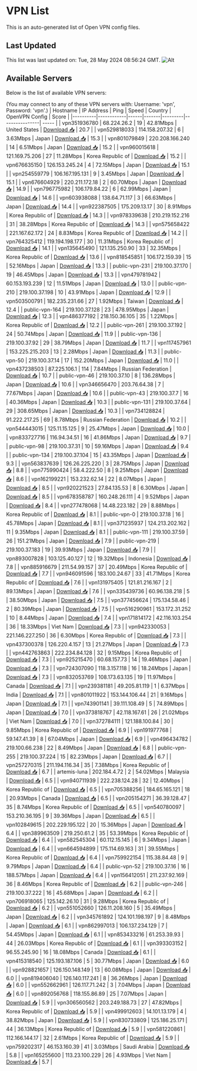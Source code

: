 # VPN List

This is an auto-generated list of Open VPN config files.

## Last Updated

This list was last updated on: Tue, 28 May 2024 08:56:24 GMT.
![Alt](https://repobeats.axiom.co/api/embed/186b98318ef1479477931607c1ad7d823f12451f.svg "Repobeats analytics image")

## Available Servers

Below is the list of available VPN servers:

(You may connect to any of these VPN servers with: Username: 'vpn', Password: 'vpn'.)
| Hostname | IP Address | Ping | Speed | Country | OpenVPN Config | Score |
|----------|------------|------|-------|---------|----------------| ----- |
| vpn351936780 | 68.224.26.2 | 19 | 42.81Mbps | United States | [Download 📥](./configs/server_0_US.ovpn) | 20.7 |
| vpn529818033 | 114.158.207.32 | 6 | 3.63Mbps | Japan | [Download 📥](./configs/server_1_JP.ovpn) | 15.3 |
| vpn801079849 | 220.208.166.240 | 14 | 6.51Mbps | Japan | [Download 📥](./configs/server_2_JP.ovpn) | 15.2 |
| vpn960015618 | 121.169.75.206 | 27 | 11.28Mbps | Korea Republic of | [Download 📥](./configs/server_3_KR.ovpn) | 15.2 |
| vpn676635150 | 126.153.245.24 | 4 | 72.15Mbps | Japan | [Download 📥](./configs/server_4_JP.ovpn) | 15.1 |
| vpn254559779 | 106.167.195.131 | 9 | 3.45Mbps | Japan | [Download 📥](./configs/server_5_JP.ovpn) | 15.1 |
| vpn676604929 | 220.211.172.18 | 2 | 60.70Mbps | Japan | [Download 📥](./configs/server_6_JP.ovpn) | 14.9 |
| vpn796775982 | 106.179.84.22 | 6 | 62.99Mbps | Japan | [Download 📥](./configs/server_7_JP.ovpn) | 14.6 |
| vpn603938088 | 138.64.71.117 | 3 | 66.63Mbps | Japan | [Download 📥](./configs/server_8_JP.ovpn) | 14.4 |
| vpn922387505 | 175.209.13.17 | 30 | 8.91Mbps | Korea Republic of | [Download 📥](./configs/server_9_KR.ovpn) | 14.3 |
| vpn978339638 | 210.219.152.216 | 31 | 38.28Mbps | Korea Republic of | [Download 📥](./configs/server_10_KR.ovpn) | 14.3 |
| vpn575658422 | 221.167.62.172 | 24 | 8.83Mbps | Korea Republic of | [Download 📥](./configs/server_11_KR.ovpn) | 14.2 |
| vpn764325412 | 119.194.198.177 | 30 | 11.31Mbps | Korea Republic of | [Download 📥](./configs/server_12_KR.ovpn) | 14.1 |
| vpn135645490 | 121.135.250.90 | 33 | 32.35Mbps | Korea Republic of | [Download 📥](./configs/server_13_KR.ovpn) | 13.6 |
| vpn818545851 | 106.172.159.39 | 15 | 52.16Mbps | Japan | [Download 📥](./configs/server_14_JP.ovpn) | 13.3 |
| public-vpn-231 | 219.100.37.170 | 19 | 46.45Mbps | Japan | [Download 📥](./configs/server_15_JP.ovpn) | 13.3 |
| vpn479781942 | 60.153.193.239 | 12 | 11.51Mbps | Japan | [Download 📥](./configs/server_16_JP.ovpn) | 13.0 |
| public-vpn-210 | 219.100.37.198 | 10 | 43.91Mbps | Japan | [Download 📥](./configs/server_17_JP.ovpn) | 12.9 |
| vpn503500791 | 182.235.231.66 | 27 | 1.92Mbps | Taiwan | [Download 📥](./configs/server_18_TW.ovpn) | 12.4 |
| public-vpn-164 | 219.100.37.128 | 23 | 478.95Mbps | Japan | [Download 📥](./configs/server_19_JP.ovpn) | 12.3 |
| vpn486377192 | 218.150.36.105 | 35 | 1.22Mbps | Korea Republic of | [Download 📥](./configs/server_20_KR.ovpn) | 12.2 |
| public-vpn-261 | 219.100.37.192 | 24 | 50.74Mbps | Japan | [Download 📥](./configs/server_21_JP.ovpn) | 11.9 |
| public-vpn-136 | 219.100.37.92 | 29 | 38.79Mbps | Japan | [Download 📥](./configs/server_22_JP.ovpn) | 11.7 |
| vpn117457961 | 153.225.215.203 | 13 | 2.28Mbps | Japan | [Download 📥](./configs/server_23_JP.ovpn) | 11.3 |
| public-vpn-50 | 219.100.37.14 | 17 | 152.20Mbps | Japan | [Download 📥](./configs/server_24_JP.ovpn) | 11.0 |
| vpn437238503 | 87.225.106.1 | 114 | 7.84Mbps | Russian Federation | [Download 📥](./configs/server_25_RU.ovpn) | 10.7 |
| public-vpn-46 | 219.100.37.10 | 8 | 136.28Mbps | Japan | [Download 📥](./configs/server_26_JP.ovpn) | 10.6 |
| vpn346656470 | 203.76.64.38 | 7 | 77.67Mbps | Japan | [Download 📥](./configs/server_27_JP.ovpn) | 10.6 |
| public-vpn-43 | 219.100.37.7 | 16 | 40.36Mbps | Japan | [Download 📥](./configs/server_28_JP.ovpn) | 10.3 |
| public-vpn-131 | 219.100.37.64 | 29 | 308.65Mbps | Japan | [Download 📥](./configs/server_29_JP.ovpn) | 10.3 |
| vpn734128824 | 91.222.217.25 | 69 | 8.78Mbps | Russian Federation | [Download 📥](./configs/server_30_RU.ovpn) | 10.2 |
| vpn544443015 | 125.11.15.125 | 9 | 25.47Mbps | Japan | [Download 📥](./configs/server_31_JP.ovpn) | 10.0 |
| vpn833727716 | 116.94.34.51 | 16 | 41.86Mbps | Japan | [Download 📥](./configs/server_32_JP.ovpn) | 9.7 |
| public-vpn-98 | 219.100.37.31 | 10 | 59.16Mbps | Japan | [Download 📥](./configs/server_33_JP.ovpn) | 9.4 |
| public-vpn-134 | 219.100.37.104 | 15 | 43.35Mbps | Japan | [Download 📥](./configs/server_34_JP.ovpn) | 9.3 |
| vpn563837639 | 126.26.225.220 | 3 | 28.75Mbps | Japan | [Download 📥](./configs/server_35_JP.ovpn) | 8.8 |
| vpn775990424 | 58.4.222.50 | 8 | 9.25Mbps | Japan | [Download 📥](./configs/server_36_JP.ovpn) | 8.6 |
| vpn162199221 | 153.232.62.14 | 22 | 8.07Mbps | Japan | [Download 📥](./configs/server_37_JP.ovpn) | 8.5 |
| vpn920221523 | 27.84.135.53 | 8 | 6.30Mbps | Japan | [Download 📥](./configs/server_38_JP.ovpn) | 8.5 |
| vpn678358787 | 160.248.26.111 | 4 | 9.52Mbps | Japan | [Download 📥](./configs/server_39_JP.ovpn) | 8.4 |
| vpn277478068 | 14.48.223.182 | 29 | 8.88Mbps | Korea Republic of | [Download 📥](./configs/server_40_KR.ovpn) | 8.1 |
| public-vpn-0 | 219.100.37.18 | 16 | 45.78Mbps | Japan | [Download 📥](./configs/server_41_JP.ovpn) | 8.1 |
| vpn371235937 | 124.213.202.162 | 11 | 9.35Mbps | Japan | [Download 📥](./configs/server_42_JP.ovpn) | 8.1 |
| public-vpn-111 | 219.100.37.59 | 26 | 151.21Mbps | Japan | [Download 📥](./configs/server_43_JP.ovpn) | 7.9 |
| public-vpn-219 | 219.100.37.183 | 19 | 39.93Mbps | Japan | [Download 📥](./configs/server_44_JP.ovpn) | 7.9 |
| vpn893007828 | 103.125.40.127 | 12 | 19.32Mbps | Indonesia | [Download 📥](./configs/server_45_ID.ovpn) | 7.8 |
| vpn885916679 | 211.54.99.157 | 37 | 20.49Mbps | Korea Republic of | [Download 📥](./configs/server_46_KR.ovpn) | 7.7 |
| vpn946091596 | 183.100.24.67 | 33 | 41.71Mbps | Korea Republic of | [Download 📥](./configs/server_47_KR.ovpn) | 7.6 |
| vpn131975405 | 121.81.216.167 | 2 | 89.13Mbps | Japan | [Download 📥](./configs/server_48_JP.ovpn) | 7.6 |
| vpn335439736 | 60.96.138.218 | 5 | 38.50Mbps | Japan | [Download 📥](./configs/server_49_JP.ovpn) | 7.5 |
| vpn377456624 | 175.134.58.46 | 2 | 80.39Mbps | Japan | [Download 📥](./configs/server_50_JP.ovpn) | 7.5 |
| vpn516290961 | 153.172.31.252 | 10 | 8.44Mbps | Japan | [Download 📥](./configs/server_51_JP.ovpn) | 7.4 |
| vpn171814172 | 42.116.103.254 | 36 | 18.33Mbps | Viet Nam | [Download 📥](./configs/server_52_VN.ovpn) | 7.3 |
| vpn942330053 | 221.146.227.250 | 36 | 6.30Mbps | Korea Republic of | [Download 📥](./configs/server_53_KR.ovpn) | 7.3 |
| vpn437300378 | 126.220.4.157 | 13 | 21.27Mbps | Japan | [Download 📥](./configs/server_54_JP.ovpn) | 7.3 |
| vpn442763863 | 222.234.84.128 | 32 | 9.15Mbps | Korea Republic of | [Download 📥](./configs/server_55_KR.ovpn) | 7.3 |
| vpn925215470 | 60.68.157.73 | 14 | 19.46Mbps | Japan | [Download 📥](./configs/server_56_JP.ovpn) | 7.3 |
| vpn724307090 | 118.3.157.118 | 16 | 18.24Mbps | Japan | [Download 📥](./configs/server_57_JP.ovpn) | 7.3 |
| vpn832053769 | 108.173.63.135 | 19 | 11.97Mbps | Canada | [Download 📥](./configs/server_58_CA.ovpn) | 7.1 |
| vpn239381181 | 49.205.81.119 | 1 | 6.37Mbps | India | [Download 📥](./configs/server_59_IN.ovpn) | 7.1 |
| vpn801011922 | 153.144.106.44 | 21 | 9.16Mbps | Japan | [Download 📥](./configs/server_60_JP.ovpn) | 7.1 |
| vpn743901141 | 39.111.108.49 | 5 | 74.89Mbps | Japan | [Download 📥](./configs/server_61_JP.ovpn) | 7.0 |
| vpn373818767 | 42.118.167.61 | 26 | 21.02Mbps | Viet Nam | [Download 📥](./configs/server_62_VN.ovpn) | 7.0 |
| vpn372784111 | 121.188.100.84 | 30 | 9.85Mbps | Korea Republic of | [Download 📥](./configs/server_63_KR.ovpn) | 6.9 |
| vpn191977768 | 59.147.41.39 | 8 | 67.04Mbps | Japan | [Download 📥](./configs/server_64_JP.ovpn) | 6.9 |
| vpn496434782 | 219.100.66.238 | 22 | 8.49Mbps | Japan | [Download 📥](./configs/server_65_JP.ovpn) | 6.8 |
| public-vpn-255 | 219.100.37.224 | 15 | 82.23Mbps | Japan | [Download 📥](./configs/server_66_JP.ovpn) | 6.7 |
| vpn257270315 | 211.194.116.34 | 35 | 7.38Mbps | Korea Republic of | [Download 📥](./configs/server_67_KR.ovpn) | 6.7 |
| artemis-luna | 202.184.4.72 | 2 | 54.02Mbps | Malaysia | [Download 📥](./configs/server_68_MY.ovpn) | 6.5 |
| vpn940711939 | 222.238.124.28 | 32 | 12.40Mbps | Korea Republic of | [Download 📥](./configs/server_69_KR.ovpn) | 6.5 |
| vpn705388256 | 184.65.165.121 | 18 | 20.93Mbps | Canada | [Download 📥](./configs/server_70_CA.ovpn) | 6.5 |
| vpn205154271 | 36.39.128.47 | 35 | 8.74Mbps | Korea Republic of | [Download 📥](./configs/server_71_KR.ovpn) | 6.5 |
| vpn540780097 | 153.210.36.195 | 9 | 39.36Mbps | Japan | [Download 📥](./configs/server_72_JP.ovpn) | 6.5 |
| vpn102849615 | 202.229.195.122 | 20 | 15.36Mbps | Japan | [Download 📥](./configs/server_73_JP.ovpn) | 6.4 |
| vpn389963509 | 219.250.61.2 | 35 | 53.39Mbps | Korea Republic of | [Download 📥](./configs/server_74_KR.ovpn) | 6.4 |
| vpn582545304 | 60.112.15.145 | 6 | 9.34Mbps | Japan | [Download 📥](./configs/server_75_JP.ovpn) | 6.4 |
| vpn664594899 | 175.114.69.163 | 31 | 39.55Mbps | Korea Republic of | [Download 📥](./configs/server_76_KR.ovpn) | 6.4 |
| vpn759922154 | 115.38.84.48 | 9 | 9.79Mbps | Japan | [Download 📥](./configs/server_77_JP.ovpn) | 6.4 |
| public-vpn-52 | 219.100.37.16 | 16 | 188.57Mbps | Japan | [Download 📥](./configs/server_78_JP.ovpn) | 6.4 |
| vpn156412051 | 211.237.92.169 | 36 | 8.46Mbps | Korea Republic of | [Download 📥](./configs/server_79_KR.ovpn) | 6.2 |
| public-vpn-246 | 219.100.37.222 | 16 | 45.68Mbps | Japan | [Download 📥](./configs/server_80_JP.ovpn) | 6.2 |
| vpn706918065 | 125.142.26.10 | 31 | 9.28Mbps | Korea Republic of | [Download 📥](./configs/server_81_KR.ovpn) | 6.2 |
| vpn551052660 | 126.11.208.160 | 5 | 35.49Mbps | Japan | [Download 📥](./configs/server_82_JP.ovpn) | 6.2 |
| vpn345761892 | 124.101.198.197 | 9 | 8.48Mbps | Japan | [Download 📥](./configs/server_83_JP.ovpn) | 6.1 |
| vpn862997013 | 106.137.234.129 | 7 | 54.45Mbps | Japan | [Download 📥](./configs/server_84_JP.ovpn) | 6.1 |
| vpn853433216 | 61.253.39.93 | 44 | 26.03Mbps | Korea Republic of | [Download 📥](./configs/server_85_KR.ovpn) | 6.1 |
| vpn393303152 | 96.55.245.90 | 16 | 18.08Mbps | Canada | [Download 📥](./configs/server_86_CA.ovpn) | 6.1 |
| vpn415318540 | 125.193.187.106 | 5 | 30.77Mbps | Japan | [Download 📥](./configs/server_87_JP.ovpn) | 6.0 |
| vpn928821657 | 126.150.148.149 | 13 | 60.08Mbps | Japan | [Download 📥](./configs/server_88_JP.ovpn) | 6.0 |
| vpn819406040 | 126.140.117.241 | 8 | 36.26Mbps | Japan | [Download 📥](./configs/server_89_JP.ovpn) | 6.0 |
| vpn552662961 | 126.117.71.242 | 3 | 7.04Mbps | Japan | [Download 📥](./configs/server_90_JP.ovpn) | 6.0 |
| vpn892056768 | 118.155.86.89 | 25 | 7.07Mbps | Japan | [Download 📥](./configs/server_91_JP.ovpn) | 5.9 |
| vpn306560562 | 203.249.188.73 | 27 | 47.82Mbps | Korea Republic of | [Download 📥](./configs/server_92_KR.ovpn) | 5.9 |
| vpn499912603 | 14.101.13.179 | 4 | 38.82Mbps | Japan | [Download 📥](./configs/server_93_JP.ovpn) | 5.9 |
| vpn830733809 | 125.186.25.171 | 44 | 36.13Mbps | Korea Republic of | [Download 📥](./configs/server_94_KR.ovpn) | 5.9 |
| vpn581220861 | 112.166.144.17 | 32 | 2.61Mbps | Korea Republic of | [Download 📥](./configs/server_95_KR.ovpn) | 5.9 |
| vpn759202317 | 46.153.160.39 | 41 | 3.03Mbps | Saudi Arabia | [Download 📥](./configs/server_96_SA.ovpn) | 5.8 |
| vpn165255600 | 113.23.100.229 | 26 | 4.93Mbps | Viet Nam | [Download 📥](./configs/server_97_VN.ovpn) | 5.7 |
